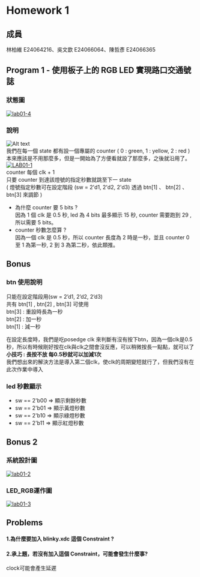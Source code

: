 # Homework 1
## 成員
林柏維 E24064216、吳文歆 E24066064、陳哲彥 E24066365
## Program 1 - 使用板子上的 RGB LED 實現路口交通號誌
### 狀態圖
<!--![Alt text](https://i.ibb.co/qDR6hDD/image.jpg)-->
<a href="https://ibb.co/4Rgqsbx"><img src="https://i.ibb.co/jkZNVCF/lab01-4.png" alt="lab01-4" border="0"></a><br />
### 說明
![Alt text](https://i.ibb.co/yBNWpQj/1.png)  
我們在每一個 state 都有設一個專屬的 counter ( 0 : green, 1 : yellow, 2 : red )  
本來應該是不用那麼多，但是一開始為了方便看就設了那麼多，之後就沿用了。  
<a href="https://ibb.co/vkz39JL/"><img src="https://i.ibb.co/QMmP06Y/LAB01-1.png" alt="LAB01-1" border="0"></a><br />
counter 每個 clk + 1  
只要 counter 到達該燈號的指定秒數就跳至下一 state  
( 燈號指定秒數可在設定階段 (sw = 2'd1, 2'd2, 2'd3) 透過 btn[1] 、 btn[2] 、btn[3] 來調節 )


* 為什麼 counter 要 5 bits ?  
因為 1 個 clk 是 0.5 秒, led 為 4 bits 最多顯示 15 秒, counter 需要跑到 29 ,所以需要 5 bits。
* counter 秒數怎麼算 ?  
因為一個 clk 是 0.5 秒，所以 counter 長度為 2 時是一秒，並且 counter 0 至 1 為第一秒,  2 到 3 為第二秒，依此類推。

## Bonus
### btn 使用說明  
只能在設定階段用(sw = 2’d1, 2’d2, 2’d3)  
共有 btn[1] , btn[2] , btn[3] 可使用  
btn[3] : 重設時長為一秒  
btn[2] : 加一秒  
btn[1] : 減一秒  

在設定長度時，我們是吃posedge clk 來判斷有沒有按下btn，因為一個clk是0.5秒，所以有時候剛好按在clk與clk之間會沒反應，可以稍微按長一點點，就可以了  
**小技巧 : 長按不放 每0.5秒就可以加減1次**  
我們想出來的解決方法是導入第二個clk，使clk的周期變短就行了，但我們沒有在此次作業中導入  

### led 秒數顯示
* sw == 2'b00 => 顯示剩餘秒數
* sw == 2'b01 => 顯示黃燈秒數
* sw == 2'b10 => 顯示綠燈秒數
* sw == 2'b11 => 顯示紅燈秒數

## Bonus 2
### 系統設計圖
<!--![Alt text](https://i.ibb.co/7Vkd0c6/3.png)--> 
<a href="https://ibb.co/ryPwjtD"><img src="https://i.ibb.co/9YXrDvQ/lab01-2.png" alt="lab01-2" border="0"></a><br/>
### LED_RGB運作圖
<!--![Alt text](https://i.ibb.co/xgnDdcv/2.png)-->
<a href="https://ibb.co/YNV34Lc"><img src="https://i.ibb.co/grc3bRS/lab01-3.png" alt="lab01-3" border="0"></a><br/>
## Problems
#### 1.為什麼要加入 blinky.xdc 這個 Constraint ?

#### 2.承上題，若沒有加入這個 Constraint，可能會發生什麼事?
clock可能會產生延遲
